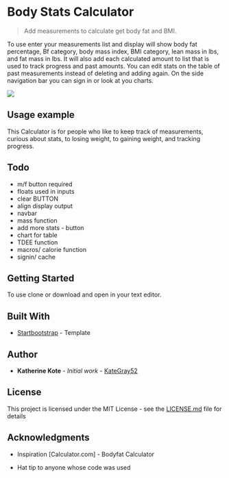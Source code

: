 # Body Stats Calculator
> Add measurements to calculate get body fat and BMI.


To use enter your measurements list and display will show body fat percentage, Bf category, body mass index, BMI category, lean mass in lbs, and fat mass in lbs.
It will also add each calculated amount to list that is used to track progress and past amounts. You can edit stats on the table of past measurements instead of deleting and adding again.
On the side navigation bar you can sign in or look at you charts.


![](header.png)


## Usage example

This Calculator is for people who like to keep track of measurements, curious about stats, to losing weight, to gaining weight, and tracking progress.


## Todo
* m/f button required
* floats used in inputs
* clear BUTTON
* align display output
* navbar
* mass function
* add more stats - button
* chart for table
* TDEE function
* macros/ calorie function
* signin/ cache

## Getting Started

To use clone or download and open in your text editor.


## Built With

* [Startbootstrap](https://startbootstrap.com/template-overviews/sb-admin-2/) - Template


## Author

* **Katherine Kote** - *Initial work* - [KateGray52](https://github.com/KateGray52)

## License

This project is licensed under the MIT License - see the [LICENSE.md](LICENSE.md) file for details


## Acknowledgments

* Inspiration [Calculator.com] - Bodyfat Calculator

* Hat tip to anyone whose code was used
